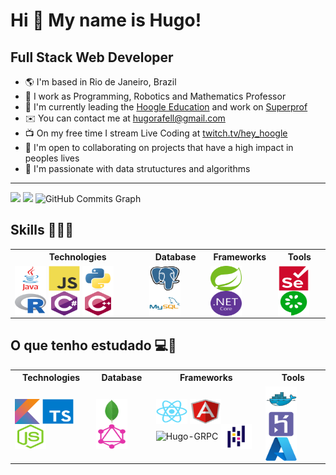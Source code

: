 # Hi 👋 My name is Hugo!

## Full Stack Web Developer
 
 <!-- I'm 21 years old and I code since I was 15. I started in competitive programming and  -->
 
 * 🌎 I'm based in Rio de Janeiro, Brazil
 * 🚀 I work as Programming, Robotics and Mathematics Professor
 * 💼 I'm currently leading the [Hoogle Education](https://www.linkedin.com/company/hoogle) and work on [Superprof](https://www.linkedin.com/company/superprof)
 * ✉️ You can contact me at [hugorafell@gmail.com](mailto:hugorafell@gmail.com)
 * 📺 On my free time I stream Live Coding at [twitch.tv/hey_hoogle](https://www.twitch.tv/hey_hoogle)
 * 🤝 I'm open to collaborating on projects that have a high impact in peoples lives
 * 🧠 I'm passionate with data strutuctures and algorithms
 
 <hr>
 
 <div style="align = center" >
  <img height="150em" src="https://github-readme-stats.vercel.app/api?username=hgrafa&show_icons=true&theme=tokyonight&include_all_commits=true&count_private=true&hide=stars&hide_border=true"/>
  <!-- <img height="140em" src="https://github-readme-stats.vercel.app/api/top-langs/?username=hgrafa&layout=compact&langs_count=7&theme=tokyonight&exclude_repo=beecrowd-solutions&hide_border=true&hide=makefile"/> -->
  <img height="150em" src="http://github-readme-streak-stats.herokuapp.com?user=hgrafa&theme=tokyonight&hide_border=true&fire=FF00E9" />
  <img height="287em" src="https://activity-graph.herokuapp.com/graph?username=hgrafa&theme=github&hide_border=true&bg_color=1A1B27&color=628FDA&line=2BAEAE&point=FE00E8&custom_title=Hugo%20Rafael's%20Commits%20Graph" alt="GitHub Commits Graph" /> 
</div>

## Skills 🧑‍💻🚀

<div style="display: inline_block align = center">
  <table>
    <tr>
      <th> Technologies</th>
      <th> Database </th>
      <th> Frameworks </th>
      <th> Tools </th>
    </tr>
    <tr>
      <td> 
        <img align="center" alt="Hugo-Java" height="40" width="50" src="https://raw.githubusercontent.com/devicons/devicon/master/icons/java/java-original-wordmark.svg"> 
        <img align="center" alt="Hugo-JS" height="40" width="50" src="https://raw.githubusercontent.com/devicons/devicon/master/icons/javascript/javascript-original.svg"> 
        <img align="center" alt="Hugo-Python" height="40" width="50" src="https://raw.githubusercontent.com/devicons/devicon/master/icons/python/python-original.svg">
        <img align="center" alt="Hugo-R" height="40" width="50" src="https://raw.githubusercontent.com/devicons/devicon/master/icons/r/r-original.svg">
        <img align="center" alt="Hugo-C#" height="40" width="50" src="https://raw.githubusercontent.com/devicons/devicon/master/icons/csharp/csharp-original.svg">   
        <img align="center" alt="Hugo-Cplusplus" height="40" width="50" src="https://raw.githubusercontent.com/devicons/devicon/master/icons/cplusplus/cplusplus-original.svg"> 
      </td>
      <td> 
        <img align="center" alt="Hugo-PostreSQL" height="40" width="50" src="https://raw.githubusercontent.com/devicons/devicon/master/icons/postgresql/postgresql-original.svg">
        <img align="center" alt="Hugo-MySQL" height="40" width="50" src="https://raw.githubusercontent.com/devicons/devicon/master/icons/mysql/mysql-original-wordmark.svg">
      </td>
      <td>
          <img align="center" alt="Hugo-Springboot" height="40" width="50" src="https://raw.githubusercontent.com/devicons/devicon/master/icons/spring/spring-original.svg">
          <img align="center" alt="Hugo-dotnet" height="40" width="50" src="https://raw.githubusercontent.com/devicons/devicon/master/icons/dotnetcore/dotnetcore-original.svg">
      </td>
      <td>
          <img align="center" alt="Hugo-Selenium" height="40" width="50" src="https://raw.githubusercontent.com/devicons/devicon/master/icons/selenium/selenium-original.svg">
          <img align="center" alt="Hugo-NodeJs" height="40" width="50" src="https://raw.githubusercontent.com/devicons/devicon/master/icons/cucumber/cucumber-plain.svg">
      </td>
    </tr>
 </table> 
 
  
</div>
 
 ## O que tenho estudado 💻📝
 
  <table>
    <tr>
      <th> Technologies </th>
      <th> Database </th>
      <th> Frameworks </th>
      <th> Tools </th>
    </tr>
    <tr>
      <td>
       <img align="center" alt="Hugo-Kotlin" width="40" src="https://raw.githubusercontent.com/devicons/devicon/master/icons/kotlin/kotlin-original.svg">
        <img align="center" alt="Hugo-Typescript" height="40" width="50" src="https://raw.githubusercontent.com/devicons/devicon/master/icons/typescript/typescript-original.svg">
        <img align="center" alt="Hugo-NodeJs" height="40" width="50" src="https://raw.githubusercontent.com/devicons/devicon/master/icons/nodejs/nodejs-original.svg">
      </td>
      <td>
        <img align="center" alt="Hugo-MongoDB" height="40" width="50" src="https://raw.githubusercontent.com/devicons/devicon/master/icons/mongodb/mongodb-original.svg">
        <img align="center" alt="Hugo-GraphQL" height="40" width="50" src="https://raw.githubusercontent.com/devicons/devicon/master/icons/graphql/graphql-plain.svg">
      </td>
      <td>
        <img align="center" alt="Hugo-React" height="40" width="50" src="https://raw.githubusercontent.com/devicons/devicon/master/icons/react/react-original.svg">
        <img align="center" alt="Hugo-NodeJs" height="40" width="50" src="https://raw.githubusercontent.com/devicons/devicon/master/icons/angularjs/angularjs-original.svg">
        <img align="center" alt="Hugo-GRPC" width="70" src="https://cncf-branding.netlify.app/img/projects/grpc/horizontal/color/grpc-horizontal-color.png">
        <img align="center" alt="Hugo-Pandas" height="40" width="50" src="https://raw.githubusercontent.com/devicons/devicon/master/icons/pandas/pandas-original.svg">
      </td>
      <td>
        <img align="center" alt="Hugo-Docker" height="40" width="50" src="https://raw.githubusercontent.com/devicons/devicon/master/icons/docker/docker-original.svg">
        <img align="center" alt="Hugo-Heroku" height="40" width="50" src="https://raw.githubusercontent.com/devicons/devicon/master/icons/heroku/heroku-plain.svg">
        <img align="center" alt="Hugo-Azure" height="40" width="50" src="https://raw.githubusercontent.com/devicons/devicon/master/icons/azure/azure-original.svg">
      </td>
    </tr>
  </table>
 
